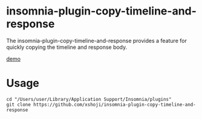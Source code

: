 # insomnia-plugin-copy-timeline-and-response

The insomnia-plugin-copy-timeline-and-response provides a feature for quickly copying the timeline and response body.

[demo](https://github.com/user-attachments/assets/905a9d2c-7d0a-49ad-83f2-9da176f35ae2)



# Usage

```
cd "/Users/user/Library/Application Support/Insomnia/plugins"
git clone https://github.com/xshoji/insomnia-plugin-copy-timeline-and-response
```
